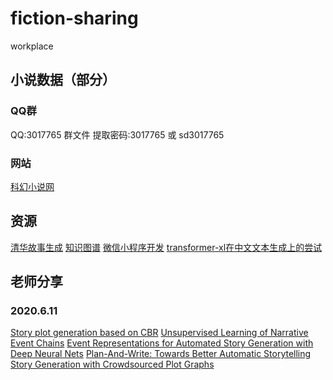 # fiction-sharing
workplace

## 小说数据（部分）

### QQ群
QQ:3017765 群文件
提取密码:3017765 或 sd3017765

### 网站
[科幻小说网](http://www.kehuan.net.cn/ "科幻小说网")

## 资源

[清华故事生成](https://github.com/THUNLP-MT/TG-Reading-List#text_generation "清华故事生成")
[知识图谱](ownthink.com "知识图谱")
[微信小程序开发](developers.weixin.qq.com "微信小程序开发")
[transformer-xl在中文文本生成上的尝试](https://github.com/GaoPeng97/transformer-xl-Chinese "transformer-xl在中文文本生成上的尝试")

## 老师分享

### 2020.6.11
[Story plot generation based on CBR](https://www.researchgate.net/publication/285319204_Story_Plot_Generation_based_on_CBR "Story plot generation based on CBR")
[Unsupervised Learning of Narrative Event Chains](https://www.aclweb.org/anthology/P08-1090.pdf "Unsupervised Learning of Narrative Event Chains")
[Event Representations for Automated Story Generation with Deep Neural Nets](https://www.aaai.org/ocs/index.php/AAAI/AAAI18/paper/download/17046/15769 "Event Representations for Automated Story Generation with Deep Neural Nets")
[Plan-And-Write: Towards Better Automatic Storytelling](http://vnpeng.net/papers/AAAI19-story-planning.pdf "Plan-And-Write: Towards Better Automatic Storytelling")
[Story Generation with Crowdsourced Plot Graphs](https://www.cc.gatech.edu/~riedl/pubs/aaai13.pdf "Story Generation with Crowdsourced Plot Graphs")

